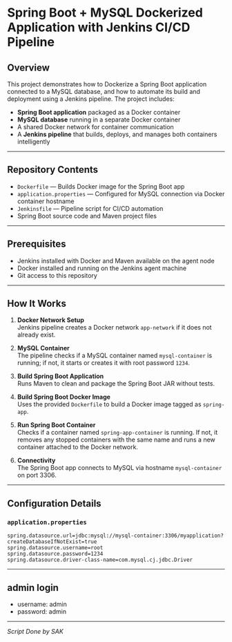 # Spring Boot + MySQL Dockerized Application with Jenkins CI/CD Pipeline

## Overview

This project demonstrates how to Dockerize a Spring Boot application connected to a MySQL database, and how to automate its build and deployment using a Jenkins pipeline. The project includes:

- **Spring Boot application** packaged as a Docker container
- **MySQL database** running in a separate Docker container
- A shared Docker network for container communication
- A **Jenkins pipeline** that builds, deploys, and manages both containers intelligently

---

## Repository Contents

- `Dockerfile` — Builds Docker image for the Spring Boot app  
- `application.properties` — Configured for MySQL connection via Docker container hostname  
- `Jenkinsfile` — Pipeline script for CI/CD automation  
- Spring Boot source code and Maven project files

---

## Prerequisites

- Jenkins installed with Docker and Maven available on the agent node  
- Docker installed and running on the Jenkins agent machine  
- Git access to this repository  

---

## How It Works

1. **Docker Network Setup**  
   Jenkins pipeline creates a Docker network `app-network` if it does not already exist.

2. **MySQL Container**  
   The pipeline checks if a MySQL container named `mysql-container` is running; if not, it starts or creates it with root password `1234`.

3. **Build Spring Boot Application**  
   Runs Maven to clean and package the Spring Boot JAR without tests.

4. **Build Spring Boot Docker Image**  
   Uses the provided `Dockerfile` to build a Docker image tagged as `spring-app`.

5. **Run Spring Boot Container**  
   Checks if a container named `spring-app-container` is running. If not, it removes any stopped containers with the same name and runs a new container attached to the Docker network.

6. **Connectivity**  
   The Spring Boot app connects to MySQL via hostname `mysql-container` on port 3306.

---

## Configuration Details

### `application.properties`

```properties
spring.datasource.url=jdbc:mysql://mysql-container:3306/myapplication?createDatabaseIfNotExist=true
spring.datasource.username=root
spring.datasource.password=1234
spring.datasource.driver-class-name=com.mysql.cj.jdbc.Driver
```

---
## admin login

- username: admin
- password: admin
---
*Script Done by SAK*